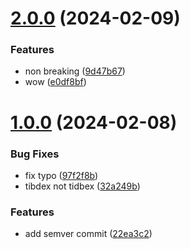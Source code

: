 # [2.0.0](https://github.com/JuhLehtonen/test-action/compare/v1.0.0...v2.0.0) (2024-02-09)


### Features

* non breaking ([9d47b67](https://github.com/JuhLehtonen/test-action/commit/9d47b675bfef554faf4123d5976fa2f7e8330776))
* wow ([e0df8bf](https://github.com/JuhLehtonen/test-action/commit/e0df8bfd436a52fdb5017380dd257057f86aaa82))

# [1.0.0](https://github.com/JuhLehtonen/test-action/compare/...v1.0.0) (2024-02-08)


### Bug Fixes

* fix typo ([97f2f8b](https://github.com/JuhLehtonen/test-action/commit/97f2f8b4398e17a57ac17c14c4a6c286d2d845b6))
* tibdex not tidbex ([32a249b](https://github.com/JuhLehtonen/test-action/commit/32a249b91e7f54f61192847cbc7eed8d81b3c76f))


### Features

* add semver commit ([22ea3c2](https://github.com/JuhLehtonen/test-action/commit/22ea3c201e36c91b6b7695a85b23cc769f3ea6ac))
